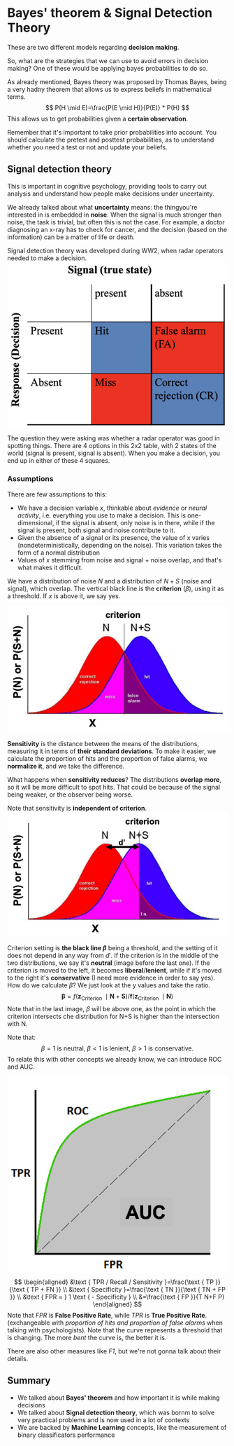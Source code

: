 # Bayes' theorem & Signal Detection Theory

These are two different models regarding **decision making**.

So, what are the strategies that we can use to avoid errors in decision making? One of these would be applying bayes probabilities to do so. 

As already mentioned, Bayes theory was proposed by Thomas Bayes, being a very hadny theorem that allows us to express beliefs in mathematical terms.
$$
P(H \mid E)=\frac{P(E \mid H)}{P(E)} * P(H)
$$
This allows us to get probabilities given a **certain observation**.

Remember that it's important to take prior probabilities into account. You should calculate the pretest and posttest probabilities, as to understand whether you need a test or not and update your beliefs.

## Signal detection theory

This is important in cognitive psychology, providing tools to carry out analysis and understand how people make decisions under uncertainty.

We already talked about what **uncertainty** means: the thingyou're interested in is embedded in **noise**. When the signal is much stronger than noise, the task is trivial, but often this is not the case. For example, a doctor diagnosing an x-ray has to check for cancer, and the decision (based on the information) can be a matter of life or death. 

Signal detection theory was developed during WW2, when radar operators needed to make a decision.![confusion-matrix](./res/confusion-matrix.png)

The question they were asking was whether a radar operator was good in spotting things. There are 4 options in this 2x2 table, with 2 states of the world (signal is present, signal is absent). When you make a decision, you end up in either of these 4 squares. 

### Assumptions

There are few assumptions to this:

- We have a decision variable $x$, thinkable about *evidence* or *neural activity*, i.e. everything you use to make a decision. This is one-dimensional, if the signal is absent, only noise is in there, while if the signal is present, both signal and noise contribute to it. 
- Given the absence of a signal or its presence, the value of x varies (nondeterministically, depending on the noise). This variation takes the form of a normal distribution
- Values of $x$ stemming from noise and signal + noise overlap, and that's what makes it difficult.

We have a distribution of noise $N$ and a distribution of $N+S$ (noise and signal), which overlap. The vertical black line is the **criterion** ($\beta$), using it as a threshold. If $x$ is above it, we say yes.

![signal-theory](./res/signal-theory.png)

**Sensitivity** is the distance between the means of the distributions, measuring it in terms of **their standard deviations**. To make it easier, we calculate the proportion of hits and the proportion of false alarms, we **normalize it**, and we take the difference.

What happens when **sensitivity reduces**? The distributions **overlap more**, so it will be more difficult to spot hits. That could be because of the signal being weaker, or the observer being worse.

Note that sensitivity is **independent of criterion**.![sensitivity](./res/sensitivity.png)

Criterion setting is **the black line $\beta$** being a threshold, and the setting of it does not depend in any way from $d'$. If the criterion is in the middle of the two distributions, we say it's **neutral** (image before the last one). If the criterion is moved to the left, it becomes **liberal**/**lenient**, while if it's moved to the right it's **conservative** (I need more evidence in order to say yes). How do we calculate $\beta$? We just look at the y values and take the ratio. 
$$
\boldsymbol{\beta}=f\left(\mathbf{z}_{\text {Criterion }} \mid \mathbf{N}+\mathbf{S}\right) / \mathbf{f}\left(\mathbf{z}_{\text {Criterion }} \mid \mathbf{N}\right)
$$
Note that in the last image, $\beta$ will be above one, as the point in which the criterion intersects che distribution for N+S is higher than the intersection with N.

Note that:
$$
\beta=1 \textrm{ is neutral, }\beta<1\textrm{ is lenient, }\beta>1 \textrm{ is conservative.}
$$
To relate this with other concepts we already know, we can introduce ROC and AUC.

![roc-auc](./res/roc-auc.png)
$$
\begin{aligned}
&\text { TPR / Recall / Sensitivity }=\frac{\text { TP }}{\text { TP + FN }} \\
&\text { Specificity }=\frac{\text { TN }}{\text { TN + FP }} \\
&\text { FPR = } 1 \text { - Specificity } \\
&=\frac{\text { FP }}{T N+F P}
\end{aligned}
$$
Note that *FPR* is **False Positive Rate**, while *TPR* is **True Positive Rate**. (exchangeable with *proportion of hits and proportion of false alarms* when talking with psychologists). Note that the curve represents a threshold that is changing. The more *bent* the curve is, the better it is.

There are also other measures like *F1*, but we're not gonna talk about their details. 

## Summary

- We talked about **Bayes' theorem** and how important it is while making decisions
- We talked about **Signal detection theory**, which was bornm to solve very practical problems and is now used in a lot of contexts
- We are backed by **Machine Learning** concepts, like the measurement of binary classificators performance

